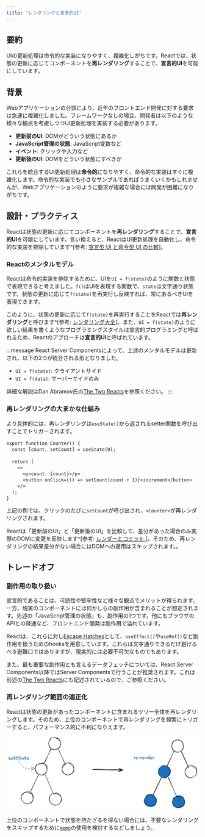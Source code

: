```yaml
---
title: "レンダリングと宣言的UI"
---
```


## 要約

UIの更新処理は命令的な実装になりやすく、複雑化しがちです。Reactでは、状態の更新に応じてコンポーネントを**再レンダリング**することで、**宣言的UI**を可能にしています。

## 背景

Webアプリケーションの台頭により、近年のフロントエンド開発に対する要求は急速に複雑化しました。フレームワークなしの場合、開発者は以下のような様々な観点を考慮しつつUI更新処理を実装する必要があります。

- **更新前のUI**: DOMがどういう状態にあるか
- **JavaScript管理の状態**: JavaScript変数など
- **イベント**: クリックや入力など
- **更新後のUI**: DOMをどういう状態にすべきか

これらを統合するUI更新処理は**命令的**になりやすく、命令的な実装はすぐに複雑化します。命令的な実装でも小さなサンプルであればうまくいくかもしれませんが、Webアプリケーションのように要求が複雑な場合には開発が困難になりがちです。

## 設計・プラクティス

Reactは状態の更新に応じてコンポーネントを**再レンダリング**することで、**宣言的UI**を可能にしています。言い換えると、ReactはUI更新処理を自動化し、命令的な実装を排除しています^[参考: [宣言型 UI と命令型 UI の比較](https://ja.react.dev/learn/reacting-to-input-with-state#how-declarative-ui-compares-to-imperative)]。

### Reactのメンタルモデル

Reactは命令的実装を排除するために、UIを`UI = f(state)`のように関数と状態で表現できると考えました。`f()`はUIを表現する関数で、`state`は文字通り状態です。状態の更新に応じて`f(state)`を再実行し反映すれば、常にあるべきUIを表現できます。

このように、状態の更新に応じて`f(state)`を再実行することをReactでは**再レンダリング**と呼びます^[参考: [レンダリング大全](https://zenn.dev/txxm/articles/f04b21949ddab3)]。また、`UI = f(state)`のように欲しい結果を書くようなプログラミングスタイルは宣言的プログラミングと呼ばれるため、Reactのアプローチは**宣言的UI**と呼ばれています。

:::message
React Server Componentsによって、上述のメンタルモデルは更新され、以下の2つが統合される形となりました。

- `UI = f(state)`: クライアントサイド
- `UI = f(data)`: サーバーサイドのみ

詳細な解説はDan Abramov氏の[The Two Reacts](https://overreacted.io/the-two-reacts/)を参照ください。
:::

### 再レンダリングの大まかな仕組み

より具体的には、再レンダリングは`useState()`から返されるsetter関数を呼び出すことでトリガーされます。

```tsx
export function Counter() {
  const [count, setCount] = useState(0);

  return (
    <>
      <p>count: {count}</p>
      <button onClick={() => setCount(count + 1)}>increment</button>
    </>
  );
}
```

上記の例では、クリックのたびに`setCount`が呼び出され、`<Counter>`が再レンダリングされます。

Reactは「更新前のUI」と「更新後のUI」を比較して、差分があった場合のみ実際のDOMに変更を反映します^[参考: [レンダーとコミット
](https://ja.react.dev/learn/render-and-commit)]。そのため、再レンダリングの結果差分がない場合にはDOMへの適用はスキップされます。。

## トレードオフ

### 副作用の取り扱い

宣言的であることは、可読性や堅牢性など様々な観点でメリットが得られます。一方、現実のコンポーネントには何かしらの副作用が含まれることが想定されます。先述の「JavaScript管理の状態」も、副作用の1つです。他にもブラウザのAPIとの疎通など、フロントエンド開発は副作用で溢れています。

Reactは、これらに対し[Escape Hatches](https://ja.react.dev/learn/escape-hatches)として、`useEffect()`や`useRef()`など副作用を扱うためのhooksを用意しています。これらは文字通りできるだけ避けるべき避難口ではありますが、現実的には必要不可欠なものでもあります。

また、最も重要な副作用とも言えるデータフェッチについては、React Server Components以降ではServer Componentsで行うことが推奨されます。これは前述の[The Two Reacts](https://overreacted.io/the-two-reacts/)にも記述されているので、ご参照ください。

### 再レンダリング範囲の適正化

Reactは状態の更新があったコンポーネントに含まれるツリー全体を再レンダリングします。そのため、上位のコンポーネントで再レンダリングを頻繁にトリガーすると、パフォーマンス的に不利になりえます。

![React Tree](/images/react-basic-principle/re-render-tree.png)

上位のコンポーネントで状態を持たざるを得ない場合には、不要なレンダリングをスキップするために[`memo`](https://ja.react.dev/reference/react/memo)の使用を検討するなどしましょう。
